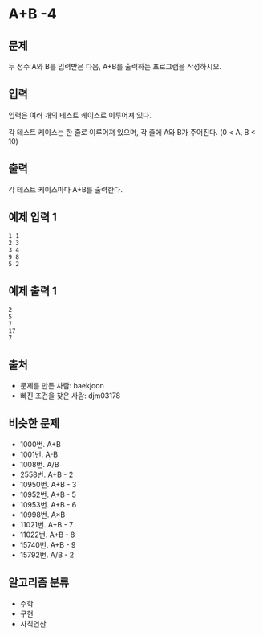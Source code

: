 # A+B -4
## 문제
두 정수 A와 B를 입력받은 다음, A+B를 출력하는 프로그램을 작성하시오.

## 입력
입력은 여러 개의 테스트 케이스로 이루어져 있다.

각 테스트 케이스는 한 줄로 이루어져 있으며, 각 줄에 A와 B가 주어진다. (0 < A, B < 10)

## 출력
각 테스트 케이스마다 A+B를 출력한다.

## 예제 입력 1 
```
1 1
2 3
3 4
9 8
5 2
```
## 예제 출력 1 
```
2
5
7
17
7
```
## 출처
* 문제를 만든 사람: baekjoon
* 빠진 조건을 찾은 사람: djm03178
## 비슷한 문제
* 1000번. A+B
* 1001번. A-B
* 1008번. A/B
* 2558번. A+B - 2
* 10950번. A+B - 3
* 10952번. A+B - 5
* 10953번. A+B - 6
* 10998번. A×B
* 11021번. A+B - 7
* 11022번. A+B - 8
* 15740번. A+B - 9
* 15792번. A/B - 2
## 알고리즘 분류
* 수학
* 구현
* 사칙연산